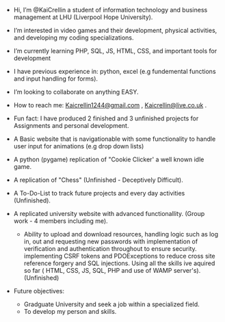 -  Hi, I’m @KaiCrellin a student of information technology and business management at LHU (Liverpool Hope University).
  
-  I’m interested in video games and their development, physical activities, and developing my coding specializations.
  
-  I’m currently learning PHP, SQL, JS, HTML, CSS, and important tools for development
  
-  I have previous experience in: python, excel (e.g fundemental functions and input handling for forms).
  
-  I’m looking to collaborate on anything EASY.
  
-  How to reach me: Kaicrellin1244@gmail.com , Kaicrellin@live.co.uk .

-  Fun fact: I have produced 2 finished and 3 unfinished projects for Assignments and personal development.
- A Basic website that is navigationable with some functionality to handle user input for animations (e.g drop down lists)
- A python (pygame) replication of "Cookie Clicker' a well known idle game.
- A replication of "Chess" (Unfinished - Deceptively Difficult).
- A To-Do-List to track future projects and every day activities (Unfinished).
- A replicated university website with advanced functionallity. (Group work - 4 members including me).
  - Ability to upload and download resources, handling logic such as log in, out and requesting new passwords with implementation of verification and authentication throughout
    to ensure security. implementing CSRF tokens and PDOExceptions to reduce cross site reference forgery and SQL injections.
    Using all the skills ive aquired so far ( HTML, CSS, JS, SQL, PHP and use of WAMP server's). (Unfinished)
              

              
- Future objectives:
    - Gradguate University and seek a job within a specialized field.
    - To develop my person and skills.
   

<!---
KaiCrellin/KaiCrellin is a ✨ special ✨ repository because its `README.md` (this file) appears on your GitHub profile.
You can click the Preview link to take a look at your changes.
--->
